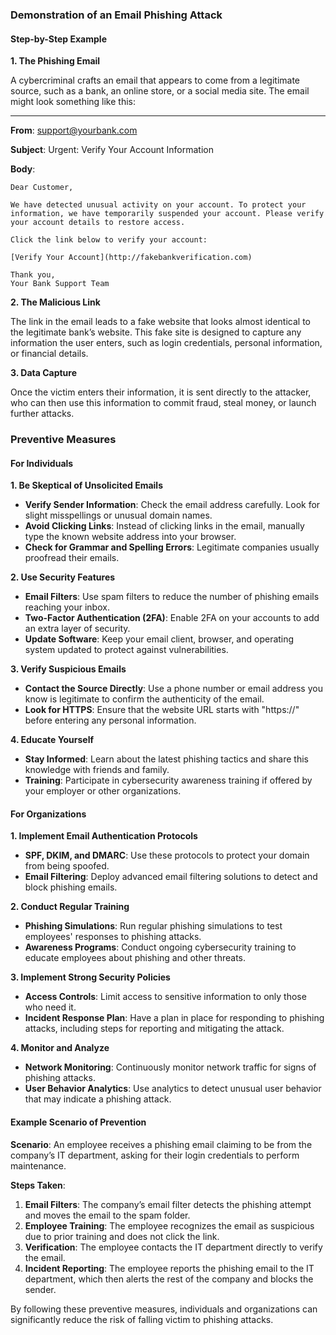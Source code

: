 ### Demonstration of an Email Phishing Attack

#### Step-by-Step Example

**1. The Phishing Email**

A cybercriminal crafts an email that appears to come from a legitimate source, such as a bank, an online store, or a social media site. The email might look something like this:

---

**From**: support@yourbank.com

**Subject**: Urgent: Verify Your Account Information

**Body**:
```
Dear Customer,

We have detected unusual activity on your account. To protect your information, we have temporarily suspended your account. Please verify your account details to restore access.

Click the link below to verify your account:

[Verify Your Account](http://fakebankverification.com)

Thank you,
Your Bank Support Team
```

**2. The Malicious Link**

The link in the email leads to a fake website that looks almost identical to the legitimate bank’s website. This fake site is designed to capture any information the user enters, such as login credentials, personal information, or financial details.

**3. Data Capture**

Once the victim enters their information, it is sent directly to the attacker, who can then use this information to commit fraud, steal money, or launch further attacks.

### Preventive Measures

#### For Individuals

**1. Be Skeptical of Unsolicited Emails**
- **Verify Sender Information**: Check the email address carefully. Look for slight misspellings or unusual domain names.
- **Avoid Clicking Links**: Instead of clicking links in the email, manually type the known website address into your browser.
- **Check for Grammar and Spelling Errors**: Legitimate companies usually proofread their emails.

**2. Use Security Features**
- **Email Filters**: Use spam filters to reduce the number of phishing emails reaching your inbox.
- **Two-Factor Authentication (2FA)**: Enable 2FA on your accounts to add an extra layer of security.
- **Update Software**: Keep your email client, browser, and operating system updated to protect against vulnerabilities.

**3. Verify Suspicious Emails**
- **Contact the Source Directly**: Use a phone number or email address you know is legitimate to confirm the authenticity of the email.
- **Look for HTTPS**: Ensure that the website URL starts with "https://" before entering any personal information.

**4. Educate Yourself**
- **Stay Informed**: Learn about the latest phishing tactics and share this knowledge with friends and family.
- **Training**: Participate in cybersecurity awareness training if offered by your employer or other organizations.

#### For Organizations

**1. Implement Email Authentication Protocols**
- **SPF, DKIM, and DMARC**: Use these protocols to protect your domain from being spoofed.
- **Email Filtering**: Deploy advanced email filtering solutions to detect and block phishing emails.

**2. Conduct Regular Training**
- **Phishing Simulations**: Run regular phishing simulations to test employees' responses to phishing attacks.
- **Awareness Programs**: Conduct ongoing cybersecurity training to educate employees about phishing and other threats.

**3. Implement Strong Security Policies**
- **Access Controls**: Limit access to sensitive information to only those who need it.
- **Incident Response Plan**: Have a plan in place for responding to phishing attacks, including steps for reporting and mitigating the attack.

**4. Monitor and Analyze**
- **Network Monitoring**: Continuously monitor network traffic for signs of phishing attacks.
- **User Behavior Analytics**: Use analytics to detect unusual user behavior that may indicate a phishing attack.

#### Example Scenario of Prevention

**Scenario**: An employee receives a phishing email claiming to be from the company’s IT department, asking for their login credentials to perform maintenance.

**Steps Taken**:
1. **Email Filters**: The company’s email filter detects the phishing attempt and moves the email to the spam folder.
2. **Employee Training**: The employee recognizes the email as suspicious due to prior training and does not click the link.
3. **Verification**: The employee contacts the IT department directly to verify the email.
4. **Incident Reporting**: The employee reports the phishing email to the IT department, which then alerts the rest of the company and blocks the sender.

By following these preventive measures, individuals and organizations can significantly reduce the risk of falling victim to phishing attacks.